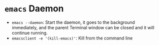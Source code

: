 # `emacs` Daemon

* `emacs --daemon`: Start the daemon, it goes to the background immediately, and the parent Terminal window can be closed and it will continue running.
* `emacsclient -e '(kill-emacs)'`: Kill from the command line
